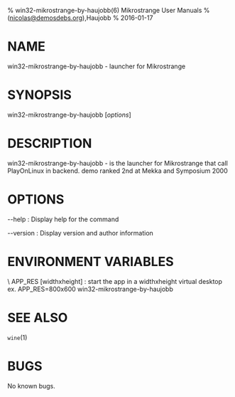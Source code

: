 % win32-mikrostrange-by-haujobb(6) Mikrostrange User Manuals
%  (nicolas@demosdebs.org),Haujobb
% 2016-01-17

# NAME
win32-mikrostrange-by-haujobb - launcher for Mikrostrange

# SYNOPSIS
win32-mikrostrange-by-haujobb [*options*]

# DESCRIPTION
win32-mikrostrange-by-haujobb - is the launcher for Mikrostrange that call PlayOnLinux in backend.
demo ranked 2nd at Mekka and Symposium 2000

# OPTIONS
\--help
:   Display help for the command

\--version
:   Display version and author information

# ENVIRONMENT VARIABLES
\ APP_RES [widthxheight]
:	start the app in a widthxheight virtual desktop  
	ex. APP_RES=800x600 win32-mikrostrange-by-haujobb


# SEE ALSO
`wine`(1)

# BUGS
No known bugs.
